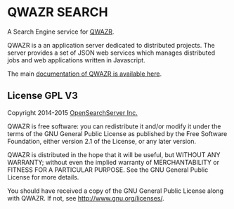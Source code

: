 QWAZR SEARCH
============

A Search Engine service for [QWAZR](https://www.qwazr.com).

QWAZR is a an application server dedicated to distributed projects. The server provides a set of JSON web services which manages distributed jobs and web applications written in Javascript.

The main [documentation of QWAZR is available here](https://github.com/qwazr/QWAZR/wiki).

License GPL V3
--------------

Copyright 2014-2015 [OpenSearchServer Inc.](http://www.opensearchserver.com)

QWAZR is free software: you can redistribute it and/or modify it under the
terms of the GNU General Public License as published by the Free Software
Foundation, either version 2.1 of the License, or any later version.

QWAZR is distributed in the hope that it will be useful,
but WITHOUT ANY WARRANTY; without even the implied warranty of
MERCHANTABILITY or FITNESS FOR A PARTICULAR PURPOSE.  See the
GNU General Public License for more details.

You should have received a copy of the GNU General Public License
along with QWAZR. 
If not, see <http://www.gnu.org/licenses/>.